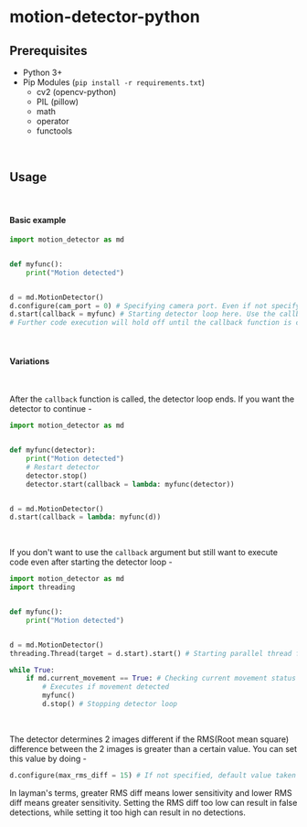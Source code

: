 # motion-detector-python


## Prerequisites
- Python 3+
- Pip Modules (`pip install -r requirements.txt`)
	- cv2 (opencv-python)
	- PIL (pillow)
	- math
	- operator
	- functools

<br>

## Usage

<br>

#### Basic example
```py
import motion_detector as md


def myfunc():
	print("Motion detected")


d = md.MotionDetector()
d.configure(cam_port = 0) # Specifying camera port. Even if not specifying, default is taken as 0.
d.start(callback = myfunc) # Starting detector loop here. Use the callback argument to set a function to be called upon detection of motion.  
# Further code execution will hold off until the callback function is called. If no callback is specified, the loop will not stop even if motion is detected.

```

<br>

#### Variations

<br>

After the `callback` function is called, the detector loop ends. If you want the detector to continue -
```py
import motion_detector as md


def myfunc(detector):
    print("Motion detected")
    # Restart detector 
    detector.stop()
    detector.start(callback = lambda: myfunc(detector))


d = md.MotionDetector()
d.start(callback = lambda: myfunc(d))

```

<br>

If you don't want to use the `callback` argument but still want to execute code even after starting the detector loop - 
```py
import motion_detector as md
import threading


def myfunc():
	print("Motion detected")


d = md.MotionDetector()
threading.Thread(target = d.start).start() # Starting parallel thread for detector

while True:
    if md.current_movement == True: # Checking current movement status 
        # Executes if movement detected
        myfunc() 
        d.stop() # Stopping detector loop

```

<br>

The detector determines 2 images different if the RMS(Root mean square) difference between the 2 images is greater than a certain value. You can set this value by doing - 
```py
d.configure(max_rms_diff = 15) # If not specified, default value taken is 7
```
In layman's terms, greater RMS diff means lower sensitivity and lower RMS diff means greater sensitivity. Setting the RMS diff too low can result in false detections, while setting it too high can result in no detections. 
